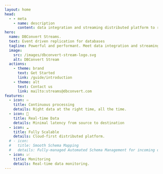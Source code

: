 ```yaml
---
layout: home
head:
  - - meta
    - name: description
      content: data integration and streaming distributed platform to replicate data between databases.
hero:
  name: DBConvert Streams.
  text: Event driven replication for databases
  tagline: Powerful and performant. Meet data integration and streaming distributed platform to replicate data between databases.
  image:
    src: /images/dbconvert-stream-logo.svg
    alt: DBConvert Stream
  actions:
    - theme: brand
      text: Get Started
      link: /guide/introduction
    - theme: alt
      text: Contact us
      link: mailto:streams@dbconvert.com
features:
  - icon: ♾️
    title: Continuous processing
    details: Right data at the right time, all the time.
  - icon: 🚀
    title: Real-time Data
    details: Minimal latency from source to destination
  - icon: ☁️
    title: Fully Scalable
    details: Cloud-first distributed platform.
  # - icon:
  #   title: Smooth Schema Mapping
  #   details: Fully-managed Automated Schema Management for incoming data with the desired destination.
  - icon: 📈
    title: Monitoring
    details: Real-time data monitoring.
---
```


<!-- <script setup>
import Counter from './components/Counter.vue'
</script>
<Counter/> -->
